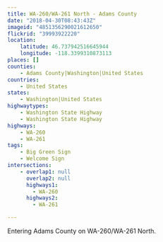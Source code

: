 ```yaml
---
title: WA-260/WA-261 North - Adams County
date: "2018-04-30T08:43:43Z"
imageid: "4851356290021612650"
flickrid: "39993922220"
location:
    latitude: 46.737942516645944
    longitude: -118.3399310873113
places: []
counties:
    - Adams County|Washington|United States
countries:
    - United States
states:
    - Washington|United States
highwaytypes:
    - Washington State Highway
    - Washington State Highway
highways:
    - WA-260
    - WA-261
tags:
    - Big Green Sign
    - Welcome Sign
intersections:
    - overlap1: null
      overlap2: null
      highways1:
        - WA-260
      highways2:
        - WA-261

---
```

Entering Adams County on WA-260/WA-261 North.